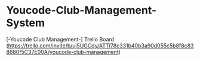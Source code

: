 # Youcode-Club-Management-System
[-Youcode Club Management-] Trello Board (https://trello.com/invite/b/uj5UGCdy/ATTI78c331b40b3a90d055c5b8f8c838680f5C37E00A/youcode-club-management)
